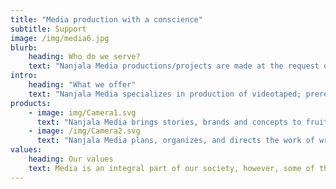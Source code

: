 ```yaml
---
title: "Media production with a conscience"
subtitle: Support
image: /img/media6.jpg
blurb:
    heading: Who do we serve?
    text: "Nanjala Media productions/projects are made at the request of everyday people, companies, non-profit organizations and private institutions."
intro:
    heading: "What we offer"
    text: "Nanjala Media specializes in production of videotaped; prerecorded podcast; motion picture films; teleconferences; and slide shows with sound accompaniments."
products:
    - image: img/Camera1.svg
      text: "Nanjala Media brings stories, brands and concepts to fruition with photography, video, sound, and animation."
    - image: /img/Camera2.svg
      text: "Nanjala Media plans, organizes, and directs the work of writers, editors, actors, narrators, musicians, set designers, audio and lighting technicians, camera operators, and other associated technical personnel."
values:
    heading: Our values
    text: Media is an integral part of our society, however, some of the most important stories from unsung heroes are never told in a meaningful and graphical way. We want to turn this around and return to the art of storytelling with visuals and sounds to match. We want to empower common people, small-to-medium sized companies and non-profits to share their stories, market their brands and provide practical education that’s beneficial to community.
---
```

